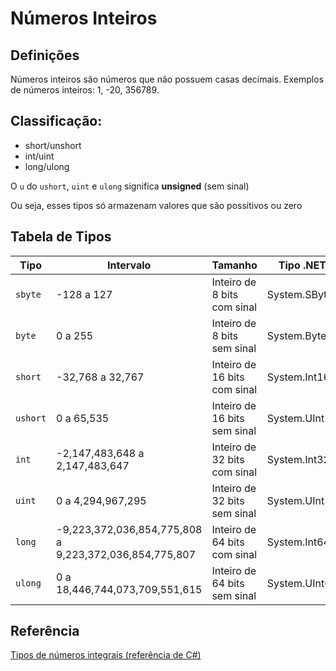 # Números Inteiros

## Definições 

Números inteiros são números que não possuem casas decimais. Exemplos de números inteiros: 1, -20, 356789.

## Classificação:

- short/unshort
- int/uint
- long/ulong

<note>

O `u` do `ushort`, `uint` e `ulong` significa **unsigned** (sem sinal)

Ou seja, esses tipos só armazenam valores que são possitivos ou zero

</note>

## Tabela de Tipos

| Tipo | Intervalo | Tamanho | Tipo .NET |
| --- | --- | --- | --- |
| `sbyte` | -128 a 127 | Inteiro de 8 bits com sinal | System.SByte |
| `byte` | 0 a 255 | Inteiro de 8 bits sem sinal | System.Byte |
| `short` | -32,768 a 32,767 | Inteiro de 16 bits com sinal | System.Int16 |
| `ushort` | 0 a 65,535 | Inteiro de 16 bits sem sinal | System.UInt16 |
| `int` | -2,147,483,648 a 2,147,483,647 | Inteiro de 32 bits com sinal | System.Int32 |
| `uint` | 0 a 4,294,967,295 | Inteiro de 32 bits sem sinal | System.UInt32 |
| `long` | -9,223,372,036,854,775,808 a 9,223,372,036,854,775,807 | Inteiro de 64 bits com sinal | System.Int64 |
| `ulong` | 0 a 18,446,744,073,709,551,615 | Inteiro de 64 bits sem sinal | System.UInt64 |

## Referência

[Tipos de números integrais (referência de C#)](https://learn.microsoft.com/pt-br/dotnet/csharp/language-reference/builtin-types/integral-numeric-types)

